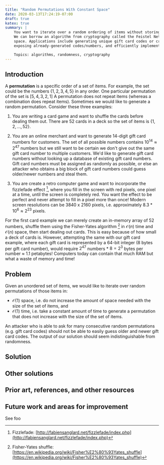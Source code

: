 ```yaml
---
title: "Random Permutations With Constant Space"
date: 2020-03-13T17:24:19-07:00
draft: true
katex: true
summary: |
    You want to iterate over a random ordering of items without storing or needing to lookup already-used items.
    We can borrow an algorithm from cryptography called the Feistel Network to generate random permutations in constant
    space. Applications include generating unique gift card codes or credit card numbers for your customers without
    exposing already-generated codes/numbers, and efficiently implementing the fizzlefade effect from Wolfenstein 3D.

    Topics: algorithms, randomness, cryptography
---
```


## Introduction

A **permutation** is a specific order of a set of items. For example, the set could be the numbers $\{1, 2, 3, 4, 5\}$
in any order. One particular permutation of the set is $[5, 4, 3, 2, 1]$ A permutation does not repeat items (whereas
a combination does repeat items). Sometimes we would like to generate a random permutation. Consider these three
examples:

1. You are writing a card game and want to shuffle the cards before dealing them out. There are 52 cards in a deck so
the set of items is $\{1, 2, \dots, 52\}$.

2. You are an online merchant and want to generate 14-digit gift card numbers for customers. The set of all possible
numbers contains $10^{14} \approx 2^{47}$ numbers but we still want to be certain we don't give out the same gift card
number to multiple customers. We'd like to generate gift card numbers without looking up a database of existing gift
card numbers. Gift card numbers must be assigned as randomly as possible, or else an attacker who obtains a big block of
gift card numbers could guess older/newer numbers and steal them.

3. You are create a retro computer game and want to incorporate the fizzlefade effect [^1], where you fill in the screen
with red pixels, one pixel at a time, until the screen is completely red. You want the effect to be perfect and never
attempt to fill in a pixel more than once! Modern screen resolutions can be 3840 x 2160 pixels, i.e. approximately
$8.3 * 10^6 \approx 2^{23}$ pixels.

For the first card example we can merely create an in-memory array of 52 numbers, shuffle them using the Fisher-Yates
algorithm [^2] in $\mathcal{O}(n)$ time and $\mathcal{O}(n)$ space, then start dealing out cards. This is easy because
of how small a deck of cards is. However, attempting the same with our gift card example, where each gift card is
represented by a 64-bit integer (8 bytes per gift card number), would require $2^{47}$ numbers $*$ $8 = 2^{3}$ bytes per
number $\approx$ 1.1 petabytes! Computers today can contain that much RAM but what a waste of memory and time!

## Problem

Given an unordered set of items, we would like to iterate over random permutations of those items in:

- $\mathcal{O}(1)$ space, i.e. do not increase the amount of space needed with the size of the set of items, and
- $\mathcal{O}(1)$ time, i.e. take a constant amount of time to generate a permutation that does not increase with the
size of the set of items.

An attacker who is able to ask for many consecutive random permutations (e.g. gift card codes) should not be able to
easily guess older and newer gift card codes. The output of our solution should seem indistinguishable from
randomness.

## Solution



## Other solutions

## Prior art, references, and other resources

## Future work and areas for improvement

See foo

[^1]: Fizzlefade: [http://fabiensanglard.net/fizzlefade/index.php](http://fabiensanglard.net/fizzlefade/index.php)

[^2]: Fisher-Yates shuffle: [https://en.wikipedia.org/wiki/Fisher%E2%80%93Yates_shuffle](https://en.wikipedia.org/wiki/Fisher%E2%80%93Yates_shuffle)

[^3]: Consider the following:
$$x=5$$
This is a footnote

[^4]: Foo